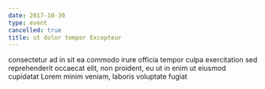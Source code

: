 ```yaml
---
date: 2017-10-30
type: event
cancelled: true
title: ut dolor tempor Excepteur
---
```

consectetur ad in sit ea commodo irure officia tempor culpa exercitation sed reprehenderit occaecat elit, non proident, eu ut in enim ut eiusmod cupidatat Lorem minim veniam, laboris voluptate fugiat